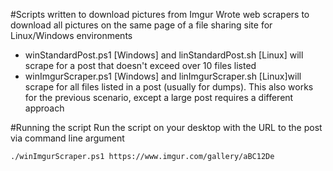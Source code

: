 #Scripts written to download pictures from Imgur
Wrote web scrapers to download all pictures on the same page of a file sharing site for Linux/Windows environments

* winStandardPost.ps1 [Windows] and linStandardPost.sh [Linux] will scrape for a post that doesn't exceed over 10 files listed
* winImgurScraper.ps1 [Windows] and linImgurScraper.sh [Linux]will scrape for all files listed in a post (usually for dumps). This also works for the previous scenario, except a large post requires a different approach

#Running the script
Run the script on your desktop with the URL to the post via command line argument

`./winImgurScraper.ps1 https://www.imgur.com/gallery/aBC12De`
